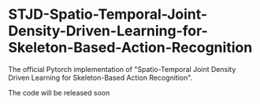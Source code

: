 # STJD-Spatio-Temporal-Joint-Density-Driven-Learning-for-Skeleton-Based-Action-Recognition
The official Pytorch implementation of "Spatio-Temporal Joint Density Driven Learning for Skeleton-Based Action Recognition". 


The code will be released soon
